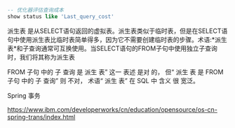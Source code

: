 
```sql
-- 优化器评估查询成本
show status like 'Last_query_cost'
```
派生表 是从SELECT语句返回的虚拟表。派生表类似于临时表，但是在SELECT语句中使用派生表比临时表简单得多，因为它不需要创建临时表的步骤。术语:\*派生表\*和子查询通常可互换使用。当SELECT语句的FROM子句中使用独立子查询时，我们将其称为派生表

FROM 子句 中的 子 查询 是 派生 表” 这一 表述 是对 的， 但“ 派生 表 是 FROM 子句 中的 子 查询” 则 不对， 术语“ 派生 表” 在 SQL 中 含义 很 宽泛。



Spring 事务

https://www.ibm.com/developerworks/cn/education/opensource/os-cn-spring-trans/index.html